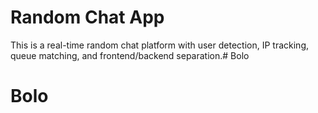 # Random Chat App

This is a real-time random chat platform with user detection, IP tracking, queue matching, and frontend/backend separation.# Bolo
# Bolo
